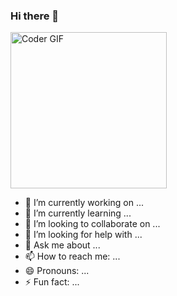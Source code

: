 ### Hi there 👋

<img src="https://media0.giphy.com/media/l0HlHLM0hD7bimkus/giphy.gif?cid=ecf05e47fmqvml2xwmcaoo3gu1lsu7johl6qy1dy4u6d6djt&rid=giphy.gif&ct=g" alt="Coder GIF" width="250">



- 🔭 I’m currently working on ...
- 🌱 I’m currently learning ...
- 👯 I’m looking to collaborate on ...
- 🤔 I’m looking for help with ...
- 💬 Ask me about ...
- 📫 How to reach me: ...
- 😄 Pronouns: ...
- ⚡ Fun fact: ...
